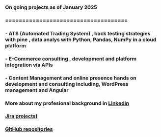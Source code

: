 ### On going projects as of January 2025
### ====================================
### - ATS (Automated Trading System) , back testing strategies with pine , data analys with Python, Pandas, NumPy in a cloud platform
### - E-Commerce consulting , development and platform integration via APIs 
### - Content Management and online presence hands on development and consulting including, WordPress management and Angular


### More about my profesional background in [LinkedIn](https://www.linkedin.com/in/ramon-joseph-castillo-sanchez-ba45a45/)

### [Jira projects](https://rcastillo-team.atlassian.net/jira/projects?page=1&sortKey=name&sortOrder=ASC))

### [GitHub repositories](https://github.com/rjcastillos)

